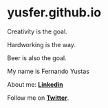 # yusfer.github.io

Creativity is the goal.

Hardworking is the way.

Beer is also the goal.


My name is Fernando Yustas 


<p> About me:  <span style=" font-weight: bold"><a href="https://www.linkedin.com/in/fyustas/">Linkedin</a></span></p>
<p> Follow me on  <span style=" font-weight: bold"><a href="https://twitter.com/fyustas1">Twitter</a></span>.</p>